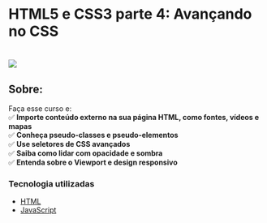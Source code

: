 # HTML5 e CSS3 parte 4: Avançando no CSS

<h1>
   <img src="https://scontent.fsjk2-1.fna.fbcdn.net/v/t1.0-9/86860252_3029538990411016_7572701455144976384_n.jpg?_nc_cat=102&ccb=1-3&_nc_sid=cdbe9c&_nc_ohc=SYT-zEl5OkkAX8OBzFK&_nc_ht=scontent.fsjk2-1.fna&oh=7b17ea22cebddf08ea6dcadac6275d80&oe=606BF047" border="0">
</h1>

## Sobre: 
Faça esse curso e:<br>
✅ **Importe conteúdo externo na sua página HTML, como fontes, vídeos e mapas**<br>
✅ **Conheça pseudo-classes e pseudo-elementos**<br>
✅ **Use seletores de CSS avançados**<br>
✅ **Saiba como lidar com opacidade e sombra**<br>
✅ **Entenda sobre o Viewport e design responsivo**<br>

###  Tecnologia utilizadas

* <a href="https://www.w3schools.com/html">HTML</a> 
* <a href="https://developer.mozilla.org/pt-BR/docs/Aprender/JavaScript">JavaScript</a>